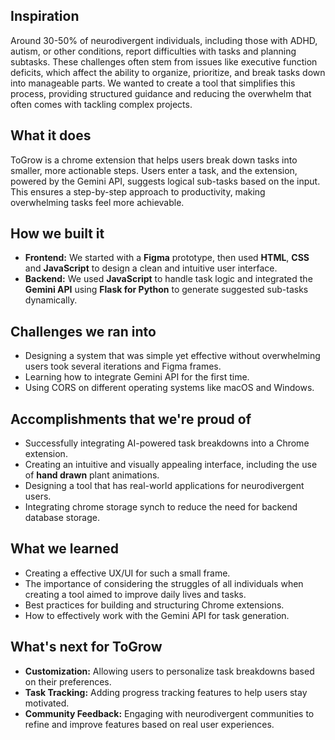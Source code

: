 ## Inspiration
Around 30-50% of neurodivergent individuals, including those with ADHD, autism, or other conditions, report difficulties with tasks and planning subtasks. These challenges often stem from issues like executive function deficits, which affect the ability to organize, prioritize, and break tasks down into manageable parts. We wanted to create a tool that simplifies this process, providing structured guidance and reducing the overwhelm that often comes with tackling complex projects.

## What it does
ToGrow is a chrome extension that helps users break down tasks into smaller, more actionable steps. Users enter a task, and the extension, powered by the Gemini API, suggests logical sub-tasks based on the input. This ensures a step-by-step approach to productivity, making overwhelming tasks feel more achievable.

## How we built it
- **Frontend:** We started with a **Figma** prototype, then used **HTML**, **CSS** and **JavaScript** to design a clean and intuitive user interface.
- **Backend:** We used **JavaScript** to handle task logic and integrated the **Gemini API** using **Flask for Python** to generate suggested sub-tasks dynamically.

## Challenges we ran into
- Designing a system that was simple yet effective without overwhelming users took several iterations and Figma frames. 
- Learning how to integrate Gemini API for the first time.
- Using CORS on different operating systems like macOS and Windows.

## Accomplishments that we're proud of
- Successfully integrating AI-powered task breakdowns into a Chrome extension.
- Creating an intuitive and visually appealing interface, including the use of **hand drawn** plant animations.
- Designing a tool that has real-world applications for neurodivergent users.
- Integrating chrome storage synch to reduce the need for backend database storage.

## What we learned
- Creating a effective UX/UI for such a small frame.
- The importance of considering the struggles of all individuals when creating a tool aimed to improve daily lives and tasks. 
- Best practices for building and structuring Chrome extensions.
- How to effectively work with the Gemini API for task generation.

## What's next for ToGrow
- **Customization:** Allowing users to personalize task breakdowns based on their preferences.
- **Task Tracking:** Adding progress tracking features to help users stay motivated.
- **Community Feedback:** Engaging with neurodivergent communities to refine and improve features based on real user experiences.
